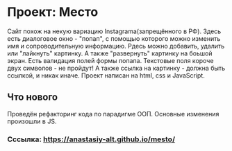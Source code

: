 # Проект: Место

Сайт похож на некую вариацию Instagrama(запрещённого в РФ). 
Здесь есть диалоговое окно - "попап", с помощью которого можно изменить имя и сопроводительную информацию.
Pдесь можно добавить, удалить или "лайкнуть" картинку. А также "развернуть" картинку на боьшой экран. Есть валидация полей формы попапа. Текстовые поля короче двух символов - не пройдут! А также ссылка на картинку - должна быть ссылкой, и никак иначе.
Проект написан на html, css и JavaScript.

## Что нового
Проведён рефакторинг кода по парадигме ООП.
Основные изменения произошли в JS.


### Сссылка: https://anastasiy-alt.github.io/mesto/ 
